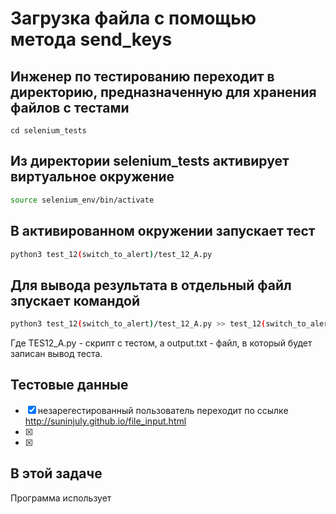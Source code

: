 # Загрузка файла с помощью метода send_keys

## Инженер по тестированию переходит в директорию, предназначенную для хранения файлов с тестами
```
cd selenium_tests
```
## Из директории selenium_tests активирует виртуальное окружение
```sh
source selenium_env/bin/activate
```
## В активированном окружении запускает тест 
```sh
python3 test_12(switch_to_alert)/test_12_A.py
```
## Для вывода результата в отдельный файл зпускает командой 
```sh
python3 test_12(switch_to_alert)/test_12_A.py >> test_12(switch_to_alert)/output.txt
```
Где TES12_A.py -  скрипт с тестом, а output.txt - файл, в который будет записан вывод теста.

## Тестовые данные
- [x] незарегестированный пользователь переходит по ссылке http://suninjuly.github.io/file_input.html
- [x]
- [x] 

##  В этой задаче

Программа использует